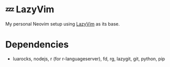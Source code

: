 # 💤 LazyVim

My personal Neovim setup using [LazyVim](https://github.com/LazyVim/LazyVim) as its base.

# Dependencies
- luarocks, nodejs, r (for r-languageserver), fd, rg, lazygit, git, python, pip
